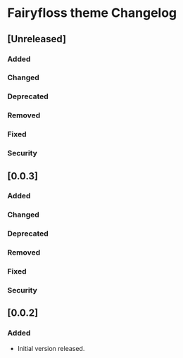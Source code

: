 <!-- Keep a Changelog guide -> https://keepachangelog.com -->

# Fairyfloss theme Changelog

## [Unreleased]
### Added

### Changed

### Deprecated

### Removed

### Fixed

### Security

## [0.0.3]
### Added

### Changed

### Deprecated

### Removed

### Fixed

### Security

## [0.0.2]
### Added
- Initial version released.